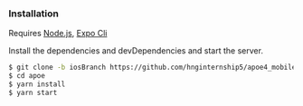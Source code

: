 ### Installation

Requires [Node.js](https://nodejs.org/), [Expo Cli](https://facebook.github.io/react-native/docs/getting-started)

Install the dependencies and devDependencies and start the server.

```sh
$ git clone -b iosBranch https://github.com/hnginternship5/apoe4_mobile.git apoe
$ cd apoe
$ yarn install
$ yarn start
```
